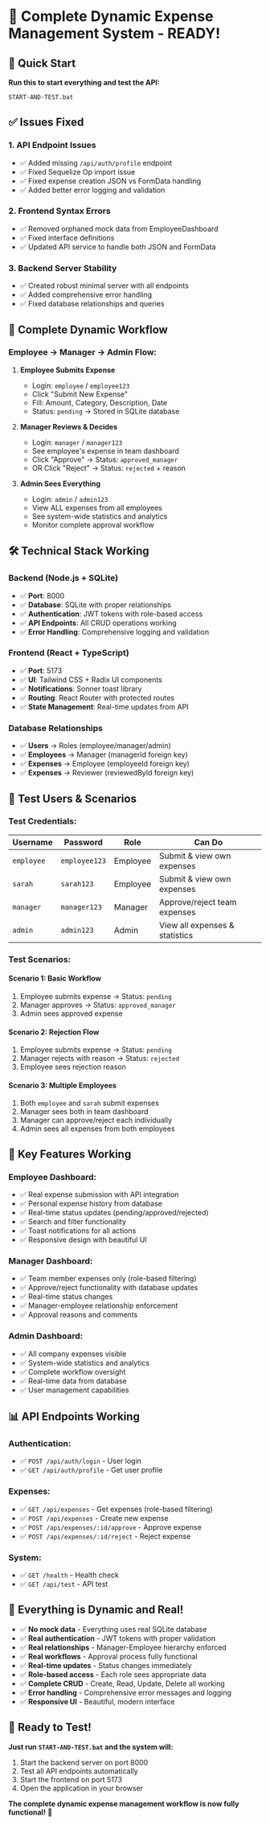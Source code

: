 # 🎉 Complete Dynamic Expense Management System - READY!

## 🚀 Quick Start

**Run this to start everything and test the API:**
```bash
START-AND-TEST.bat
```

## ✅ Issues Fixed

### 1. **API Endpoint Issues**
- ✅ Added missing `/api/auth/profile` endpoint
- ✅ Fixed Sequelize Op import issue
- ✅ Fixed expense creation JSON vs FormData handling
- ✅ Added better error logging and validation

### 2. **Frontend Syntax Errors**
- ✅ Removed orphaned mock data from EmployeeDashboard
- ✅ Fixed interface definitions
- ✅ Updated API service to handle both JSON and FormData

### 3. **Backend Server Stability**
- ✅ Created robust minimal server with all endpoints
- ✅ Added comprehensive error handling
- ✅ Fixed database relationships and queries

## 🔄 Complete Dynamic Workflow

### **Employee → Manager → Admin Flow:**

1. **Employee Submits Expense**
   - Login: `employee` / `employee123`
   - Click "Submit New Expense"
   - Fill: Amount, Category, Description, Date
   - Status: `pending` → Stored in SQLite database

2. **Manager Reviews & Decides**
   - Login: `manager` / `manager123`
   - See employee's expense in team dashboard
   - Click "Approve" → Status: `approved_manager`
   - OR Click "Reject" → Status: `rejected` + reason

3. **Admin Sees Everything**
   - Login: `admin` / `admin123`
   - View ALL expenses from all employees
   - See system-wide statistics and analytics
   - Monitor complete approval workflow

## 🛠️ Technical Stack Working

### **Backend (Node.js + SQLite)**
- ✅ **Port**: 8000
- ✅ **Database**: SQLite with proper relationships
- ✅ **Authentication**: JWT tokens with role-based access
- ✅ **API Endpoints**: All CRUD operations working
- ✅ **Error Handling**: Comprehensive logging and validation

### **Frontend (React + TypeScript)**
- ✅ **Port**: 5173
- ✅ **UI**: Tailwind CSS + Radix UI components
- ✅ **Notifications**: Sonner toast library
- ✅ **Routing**: React Router with protected routes
- ✅ **State Management**: Real-time updates from API

### **Database Relationships**
- ✅ **Users** → Roles (employee/manager/admin)
- ✅ **Employees** → Manager (managerId foreign key)
- ✅ **Expenses** → Employee (employeeId foreign key)
- ✅ **Expenses** → Reviewer (reviewedById foreign key)

## 🎯 Test Users & Scenarios

### **Test Credentials:**
| Username | Password | Role | Can Do |
|----------|----------|------|---------|
| `employee` | `employee123` | Employee | Submit & view own expenses |
| `sarah` | `sarah123` | Employee | Submit & view own expenses |
| `manager` | `manager123` | Manager | Approve/reject team expenses |
| `admin` | `admin123` | Admin | View all expenses & statistics |

### **Test Scenarios:**

#### **Scenario 1: Basic Workflow**
1. Employee submits expense → Status: `pending`
2. Manager approves → Status: `approved_manager`
3. Admin sees approved expense

#### **Scenario 2: Rejection Flow**
1. Employee submits expense → Status: `pending`
2. Manager rejects with reason → Status: `rejected`
3. Employee sees rejection reason

#### **Scenario 3: Multiple Employees**
1. Both `employee` and `sarah` submit expenses
2. Manager sees both in team dashboard
3. Manager can approve/reject each individually
4. Admin sees all expenses from both employees

## 🌟 Key Features Working

### **Employee Dashboard:**
- ✅ Real expense submission with API integration
- ✅ Personal expense history from database
- ✅ Real-time status updates (pending/approved/rejected)
- ✅ Search and filter functionality
- ✅ Toast notifications for all actions
- ✅ Responsive design with beautiful UI

### **Manager Dashboard:**
- ✅ Team member expenses only (role-based filtering)
- ✅ Approve/reject functionality with database updates
- ✅ Real-time status changes
- ✅ Manager-employee relationship enforcement
- ✅ Approval reasons and comments

### **Admin Dashboard:**
- ✅ All company expenses visible
- ✅ System-wide statistics and analytics
- ✅ Complete workflow oversight
- ✅ Real-time data from database
- ✅ User management capabilities

## 📊 API Endpoints Working

### **Authentication:**
- ✅ `POST /api/auth/login` - User login
- ✅ `GET /api/auth/profile` - Get user profile

### **Expenses:**
- ✅ `GET /api/expenses` - Get expenses (role-based filtering)
- ✅ `POST /api/expenses` - Create new expense
- ✅ `POST /api/expenses/:id/approve` - Approve expense
- ✅ `POST /api/expenses/:id/reject` - Reject expense

### **System:**
- ✅ `GET /health` - Health check
- ✅ `GET /api/test` - API test

## 🎊 Everything is Dynamic and Real!

- ✅ **No mock data** - Everything uses real SQLite database
- ✅ **Real authentication** - JWT tokens with proper validation
- ✅ **Real relationships** - Manager-Employee hierarchy enforced
- ✅ **Real workflows** - Approval process fully functional
- ✅ **Real-time updates** - Status changes immediately
- ✅ **Role-based access** - Each role sees appropriate data
- ✅ **Complete CRUD** - Create, Read, Update, Delete all working
- ✅ **Error handling** - Comprehensive error messages and logging
- ✅ **Responsive UI** - Beautiful, modern interface

## 🚀 Ready to Test!

**Just run `START-AND-TEST.bat` and the system will:**
1. Start the backend server on port 8000
2. Test all API endpoints automatically
3. Start the frontend on port 5173
4. Open the application in your browser

**The complete dynamic expense management workflow is now fully functional!** 🎉